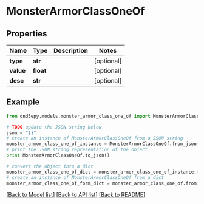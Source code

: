 # MonsterArmorClassOneOf


## Properties
Name | Type | Description | Notes
------------ | ------------- | ------------- | -------------
**type** | **str** |  | [optional] 
**value** | **float** |  | [optional] 
**desc** | **str** |  | [optional] 

## Example

```python
from dnd5epy.models.monster_armor_class_one_of import MonsterArmorClassOneOf

# TODO update the JSON string below
json = "{}"
# create an instance of MonsterArmorClassOneOf from a JSON string
monster_armor_class_one_of_instance = MonsterArmorClassOneOf.from_json(json)
# print the JSON string representation of the object
print MonsterArmorClassOneOf.to_json()

# convert the object into a dict
monster_armor_class_one_of_dict = monster_armor_class_one_of_instance.to_dict()
# create an instance of MonsterArmorClassOneOf from a dict
monster_armor_class_one_of_form_dict = monster_armor_class_one_of.from_dict(monster_armor_class_one_of_dict)
```
[[Back to Model list]](../README.md#documentation-for-models) [[Back to API list]](../README.md#documentation-for-api-endpoints) [[Back to README]](../README.md)


